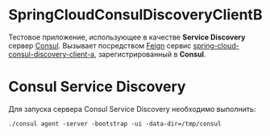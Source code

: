 # SpringCloudConsulDiscoveryClientB

Тестовое приложение, использующее в качестве **Service Discovery** сервер [Consul](https://www.consul.io).
Вызывает посредством [Feign](https://github.com/OpenFeign/feign) сервис [spring-cloud-consul-discovery-client-a](https://github.com/risbarov/spring-cloud-consul-discovery-client-a), зарегистрированный в **Consul**.

# Consul Service Discovery

Для запуска сервера Consul Service Discovery необходимо выполнить:

`./consul agent -server -bootstrap -ui -data-dir=/tmp/consul`
